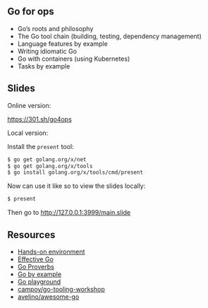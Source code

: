 ## Go for ops

- Go’s roots and philosophy
- The Go tool chain (building, testing, dependency management)
- Language features by example
- Writing idiomatic Go 
- Go with containers (using Kubernetes)
- Tasks by example

## Slides

Online version:

https://301.sh/go4ops

Local version:

Install the `present` tool:

```bash
$ go get golang.org/x/net
$ go get golang.org/x/tools
$ go install golang.org/x/tools/cmd/present
```

Now can use it like so to view the slides locally:

```bash
$ present
```

Then go to http://127.0.0.1:3999/main.slide

## Resources

- [Hands-on environment](https://katacoda.com/mhausenblas/scenarios/go-containers)
- [Effective Go](https://golang.org/doc/effective_go.html)
- [Go Proverbs](https://www.youtube.com/watch?v=PAAkCSZUG1c)
- [Go by example](https://gobyexample.com)
- [Go playground](https://play.golang.org)
- [campoy/go-tooling-workshop](https://github.com/campoy/go-tooling-workshop)
- [avelino/awesome-go](https://github.com/avelino/awesome-go)